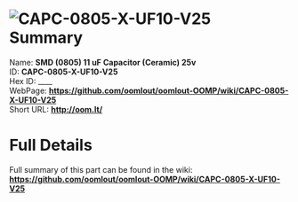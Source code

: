 
![CAPC-0805-X-UF10-V25](https://github.com/oomlout/oomlout-OOMP/blob/master/parts/CAPC-0805-X-UF10-V25/CAPC-0805-X-UF10-V25_420.jpg)   
Summary
=================
  
Name: __SMD (0805) 11 uF Capacitor (Ceramic) 25v__    
ID: __CAPC-0805-X-UF10-V25__   
Hex ID: ____   
WebPage: __https://github.com/oomlout/oomlout-OOMP/wiki/CAPC-0805-X-UF10-V25__   
Short URL: __http://oom.lt/__   

Full Details
==========================
Full summary of this part can be found in the wiki:   
__https://github.com/oomlout/oomlout-OOMP/wiki/CAPC-0805-X-UF10-V25__    

